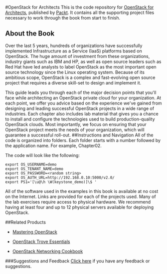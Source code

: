 #OpenStack for Architects
This is the code repository for [OpenStack for Architects](https://www.packtpub.com/virtualization-and-cloud/openstack-architects?utm_source=github&utm_medium=repository&utm_campaign=9781784395100), published by [Packt](https://www.packtpub.com/?utm_source=github). It contains all the supporting project files necessary to work through the book from start to finish.
## About the Book
Over the last 5 years, hundreds of organizations have successfully implemented Infrastructure as a Service (IaaS) platforms based on OpenStack. The huge amount of investment from these organizations, industry giants such as IBM and HP, as well as open source leaders such as Red Hat have led analysts to label OpenStack as the most important open source technology since the Linux operating system. Because of its ambitious scope, OpenStack is a complex and fast-evolving open source project that requires a diverse skill-set to design and implement it.

This guide leads you through each of the major decision points that you'll face while architecting an OpenStack private cloud for your organization. At each point, we offer you advice based on the experience we've gained from designing and leading successful OpenStack projects in a wide range of industries. Each chapter also includes lab material that gives you a chance to install and configure the technologies used to build production-quality OpenStack clouds. Most importantly, we focus on ensuring that your OpenStack project meets the needs of your organization, which will guarantee a successful roll-out.
##Instructions and Navigation
All of the code is organized into folders. Each folder starts with a number followed by the application name. For example, Chapter02.



The code will look like the following:
```
export OS_USERNAME=demo 
export OS_TENANT_NAME=demo 
export OS_PASSWORD=<random string> 
export OS_AUTH_URL=http://192.168.0.10:5000/v2.0/ 
export PS1='[\u@\h \W(keystone_demo)]\$ '
```

All of the software used in the examples in this book is available at no cost on the Internet. Links are provided for each of the projects used. Many of the lab exercises require access to physical hardware. We recommend having at least four and up to 12 physical servers available for deploying OpenStack.

##Related Products
* [Mastering OpenStack](https://www.packtpub.com/virtualization-and-cloud/mastering-openstack?utm_source=github&utm_medium=repository&utm_campaign=9781784395643)

* [OpenStack Trove Essentials](https://www.packtpub.com/virtualization-and-cloud/openstack-trove-essentials?utm_source=github&utm_medium=repository&utm_campaign=9781785285615)

* [OpenStack Networking Cookbook](https://www.packtpub.com/virtualization-and-cloud/openstack-networking-cookbook?utm_source=github&utm_medium=repository&utm_campaign=9781785286100)

###Suggestions and Feedback
[Click here](https://docs.google.com/forms/d/e/1FAIpQLSe5qwunkGf6PUvzPirPDtuy1Du5Rlzew23UBp2S-P3wB-GcwQ/viewform) if you have any feedback or suggestions.
